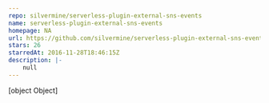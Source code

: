 ```yaml
---
repo: silvermine/serverless-plugin-external-sns-events
name: serverless-plugin-external-sns-events
homepage: NA
url: https://github.com/silvermine/serverless-plugin-external-sns-events
stars: 26
starredAt: 2016-11-28T18:46:15Z
description: |-
    null
---
```


[object Object]
